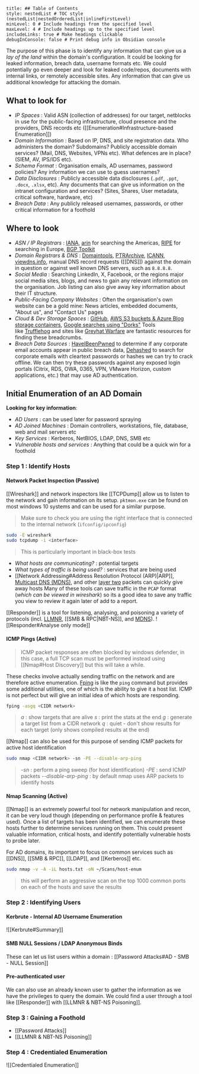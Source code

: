 ```table-of-contents
title: ## Table of Contents
style: nestedList # TOC style (nestedList|nestedOrderedList|inlineFirstLevel)
minLevel: 0 # Include headings from the specified level
maxLevel: 4 # Include headings up to the specified level
includeLinks: true # Make headings clickable
debugInConsole: false # Print debug info in Obsidian console
```
The purpose of this phase is to identify any information that can give us a *lay of the land* within the domain's configuration. It could be looking for leaked information, breach data, username formats etc. We could potentially go even deeper and look for leaked code/repos, documents with internal links, or remotely accessible sites. Any information that can give us additional knowledge for attacking the domain.

## What to look for
- *IP Spaces* : Valid ASN (collection of addresses) for our target, netblocks in use for the public-facing infrastructure, cloud presence and the providers, DNS records etc ([[Enumeration#Infrastructure-based Enumeration]])
- *Domain Information* : Based on IP, DNS, and site registration data. Who administers the domain? Subdomains? Publicly accessible domain services? (Mail, DNS, Websites, VPNs etc). What defences are in place? (SIEM, AV, IPS/IDS etc).
- *Schema Format* : Organisation emails, AD usernames, password policies? Any information we can use to guess usernames?
- *Data Disclosures* : Publicly accessible data disclosures (`.pdf`, `.ppt`, `.docx`, `.xlsx`, etc). Any documents that can give us information on the intranet configuration and services? (Sites, Shares, User metadata, critical software, hardware, etc)
- *Breach Data* : Any publicly released usernames, passwords, or other critical information for a foothold

## Where to look
- *ASN / IP Registrars* : [IANA](https://www.iana.org/), [arin](https://www.arin.net/) for searching the Americas, [RIPE](https://www.ripe.net/) for searching in Europe, [BGP Toolkit](https://bgp.he.net/)
- *Domain Registrars & DNS* : [Domaintools](https://www.domaintools.com/), [PTRArchive](http://ptrarchive.com/), [ICANN](https://lookup.icann.org/lookup), [viewdns.info](https://viewdns.info/), manual DNS record requests ([[DNS]]) against the domain in question or against well known DNS servers, such as `8.8.8.8`.
- *Social Media* : Searching LinkedIn, X, Facebook, or the regions major social media sites, blogs, and news to gain any relevant information on the organisation. Job listing can also give away key information about their IT structure.
- *Public-Facing Company Websites* : Often the organisation's own website can be a gold mine: News articles, embedded documents, "About us", and "Contact Us" pages
- *Cloud & Dev Storage Spaces* : [GitHub](https://github.com/), [AWS S3 buckets & Azure Blog storage containers](https://grayhatwarfare.com/), [Google searches using "Dorks"](https://www.exploit-db.com/google-hacking-database) Tools like [Trufflehog](https://github.com/trufflesecurity/truffleHog) and sites like [Greyhat Warfare](https://buckets.grayhatwarfare.com/) are fantastic resources for finding these breadcrumbs.
- *Breach Data Sources* : [HaveIBeenPwned](https://haveibeenpwned.com/) to determine if any corporate email accounts appear in public breach data, [Dehashed](https://www.dehashed.com/) to search for corporate emails with cleartext passwords or hashes we can try to crack offline. We can then try these passwords against any exposed login portals (Citrix, RDS, OWA, 0365, VPN, VMware Horizon, custom applications, etc.) that may use AD authentication.

## Initial Enumeration of an AD Domain
**Looking for key information**:
- *AD Users* : can be used later for password spraying
- *AD Joined Machines* : Domain controllers, workstations, file, database, web and mail servers etc
- *Key Services* : Kerberos, NetBIOS, LDAP, DNS, SMB etc
- *Vulnerable hosts and services* : Anything that could be a quick win for a foothold

### Step 1 : Identify Hosts
#### Network Packet Inspection (Passive)
[[Wireshark]] and network inspectors like [[TCPDump]] allow us to listen to the network and gain information on its setup. `pktmon.exe` can be found on most windows 10 systems and can be used for a similar purpose.
> Make sure to check you are using the right interface that is connected to the internal network (`ifconfig/ipconfig`)
```bash
sudo -E wireshark
sudo tcpdump -i <interface>
```
> This is particularly important in black-box tests
- *What hosts are communicating?* : potential targets
- *What types of traffic is being used?* : services that are being used
- [[Network Addressing#Address Resolution Protocol (ARP)|ARP]], [Multicast DNS (MDNS)](https://en.wikipedia.org/wiki/Multicast_DNS), and other [layer two](https://www.juniper.net/documentation/us/en/software/junos/multicast-l2/topics/topic-map/layer-2-understanding.html) packets can quickly give away hosts
Many of these tools can save traffic in the `PCAP` format (*which can be viewed in wireshark*) so its a good idea to save any traffic you view to review it again later of add to a report.

[[Responder]] is a tool for listening, analysing, and poisoning a variety of protocols (incl. [LLMNR](https://en.wikipedia.org/wiki/Link-Local_Multicast_Name_Resolution), [[SMB & RPC|NBT-NS]], and [MDNS](https://en.wikipedia.org/wiki/Multicast_DNS)).
![[Responder#Analyse only mode]]

#### ICMP Pings (Active)
> ICMP packet responses are often blocked by windows defender, in this case, a full TCP scan must be performed instead using [[Nmap#Host Discovery]] but this will take a while.

These checks involve actually sending traffic on the network and are therefore active enumeration.
[Fping](https://fping.org/) is like the `ping` command but provides some additional utilities, one of which is the ability to give it a host list. ICMP is not perfect but will give an initial idea of which hosts are responding.

```bash
fping -asgq <CIDR network>
```
> *a* : show targets that are alive
> *s* : print the stats at the end
> *g* : generate a target list from a CIDR network
> *q* : quiet - don't show results for each target (only shows compiled results at the end)

[[Nmap]] can also be used for this purpose of sending ICMP packets for active host identification
```bash
sudo nmap <CIDR network> -sn -PE --disable-arp-ping
```
> *-sn* : perform a ping sweep (for host identification)
> *-PE* : send ICMP packets
> *--disable-arp-ping* : by default nmap uses ARP packets to identify hosts

#### Nmap Scanning (Active)
[[Nmap]] is an extremely powerful tool for network manipulation and recon, it can be very loud though (depending on performance profile & features used). Once a list of targets has been identified, we can enumerate these hosts further to determine services running on them. This could present valuable information, critical hosts, and identify potentially vulnerable hosts to probe later.

For AD domains, its important to focus on common services such as [[DNS]], [[SMB & RPC]], [[LDAP]], and [[Kerberos]] etc.
```bash
sudo nmap -v -A -iL hosts.txt -oN ~/Scans/host-enum
```
> this will perform an aggressive scan on the top 1000 common ports on each of the hosts and save the results

### Step 2 : Identifying Users
#### Kerbrute - Internal AD Username Enumeration
![[Kerbrute#Summary]]
#### SMB NULL Sessions / LDAP Anonymous Binds
These can let us list users within a domain : [[Password Attacks#AD - SMB - NULL Session]]

#### Pre-authenticated user
We can also use an already known user to gather the information as we have the privileges to query the domain. We could find a user through a tool like [[Responder]] with [[LLMNR & NBT-NS Poisoning]].

### Step 3 : Gaining a Foothold
- [[Password Attacks]]
- [[LLMNR & NBT-NS Poisoning]]

### Step 4 : Credentialed Enumeration
![[Credentialed Enumeration]]
